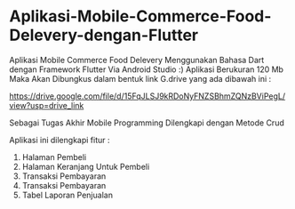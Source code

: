 # Aplikasi-Mobile-Commerce-Food-Delevery-dengan-Flutter
Aplikasi Mobile Commerce Food Delevery Menggunakan Bahasa Dart dengan Framework Flutter Via Android Studio :)
Aplikasi Berukuran 120 Mb Maka Akan Dibungkus dalam bentuk link G.drive yang ada dibawah ini :

https://drive.google.com/file/d/15FqJLSJ9kRDoNyFNZSBhmZQNzBViPegL/view?usp=drive_link

Sebagai Tugas Akhir Mobile Programming Dilengkapi dengan Metode Crud

Aplikasi ini dilengkapi fitur :
1. Halaman Pembeli
2. Halaman Keranjang Untuk Pembeli
3. Transaksi Pembayaran
4. Transaksi Pembayaran
5. Tabel Laporan Penjualan
